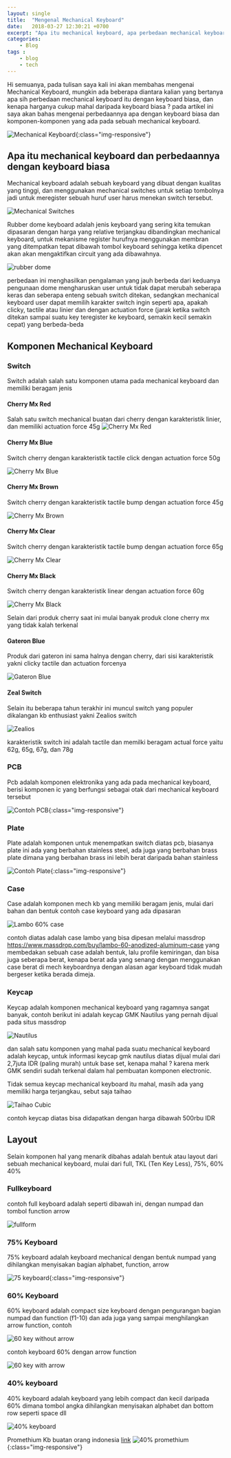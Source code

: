 ```yaml
---
layout: single
title:  "Mengenal Mechanical Keyboard"
date:   2018-03-27 12:30:21 +0700
excerpt: "Apa itu mechanical keyboard, apa perbedaan mechanical keyboard dengan keyboard biasa, apa saja komponen mechanical keyboard"
categories: 
    - Blog
tags : 
    - blog
    - tech
---
```


Hi semuanya, pada tulisan saya kali ini akan membahas mengenai Mechanical Keyboard, mungkin ada beberapa diantara kalian yang bertanya apa sih perbedaan mechanical keyboard itu dengan keyboard biasa, dan kenapa harganya cukup mahal daripada keyboard biasa ? pada artikel ini saya akan bahas mengenai perbedaannya apa dengan keyboard biasa dan komponen-komponen yang ada pada sebuah mechanical keyboard.

![Mechanical Keyboard](/assets/images/mech_kb_1.JPG){:class="img-responsive"}

## Apa itu mechanical keyboard dan perbedaannya dengan keyboard biasa
Mechanical keyboard adalah sebuah keyboard yang dibuat dengan kualitas yang tinggi, dan menggunakan mechanical switches untuk setiap tombolnya jadi untuk meregister sebuah huruf user harus menekan switch tersebut.

![Mechanical Switches](/assets/images/mechkb/blue_swich.gif)

Rubber dome keyboard adalah jenis keyboard yang sering kita temukan dipasaran dengan harga yang relative terjangkau dibandingkan mechanical keyboard, untuk mekanisme register hurufnya menggunakan membran yang ditempatkan tepat dibawah tombol keyboard sehingga ketika dipencet akan akan mengaktifkan circuit yang ada dibawahnya.

![rubber dome](https://upload.wikimedia.org/wikipedia/commons/6/6e/Membrane_keyboard.jpg)

perbedaan ini menghasilkan pengalaman yang jauh berbeda dari keduanya pengunaan dome mengharuskan user untuk tidak dapat merubah seberapa keras dan seberapa enteng sebuah switch ditekan, sedangkan mechanical keyboard user dapat memilih karakter switch ingin seperti apa, apakah clicky, tactile atau linier dan dengan actuation force (jarak ketika switch ditekan sampai suatu key teregister ke keyboard, semakin kecil semakin cepat) yang berbeda-beda

## Komponen Mechanical Keyboard

### Switch
Switch adalah salah satu komponen utama pada mechanical keyboard dan memiliki beragam jenis

#### Cherry Mx Red
Salah satu switch mechanical buatan dari cherry dengan karakteristik linier, dan memiliki actuation force 45g
![Cherry Mx Red](/assets/images/mechkb/red_switch.gif)

#### Cherry Mx Blue
Switch cherry dengan karakteristik tactile click dengan actuation force 50g

![Cherry Mx Blue](/assets/images/mechkb/blue_swich.gif)

#### Cherry Mx Brown
Switch cherry dengan karakteristik tactile bump dengan actuation force 45g

![Cherry Mx Brown](/assets/images/mechkb/brown_switch.gif)

#### Cherry Mx Clear
Switch cherry dengan karakteristik tactile bump dengan actuation force 65g

![Cherry Mx Clear](/assets/images/mechkb/silver_chmx.jpeg)

#### Cherry Mx Black
Switch cherry dengan karakteristik linear dengan actuation force 60g

![Cherry Mx Black](/assets/images/mechkb/black_switch.gif)

Selain dari produk cherry saat ini mulai banyak produk clone cherry mx yang tidak kalah terkenal

#### Gateron Blue
Produk dari gateron ini sama halnya dengan cherry, dari sisi karakteristik yakni clicky tactile dan actuation forcenya

![Gateron Blue](/assets/images/mechkb/gateron_blue.jpg)

#### Zeal Switch
Selain itu beberapa tahun terakhir ini muncul switch yang populer dikalangan kb enthusiast yakni Zealios switch

![Zealios](https://cdn.shopify.com/s/files/1/0490/7329/products/zealios2.jpeg?v=1521529075)

karakteristik switch ini adalah tactile dan memilki beragam actual force yaitu 62g, 65g, 67g, dan 78g

### PCB
Pcb adalah komponen elektronika yang ada pada mechanical keyboard, berisi komponen ic yang berfungsi sebagai otak dari mechanical keyboard tersebut

![Contoh PCB](/assets/images/pcb.png){:class="img-responsive"}

### Plate
Plate adalah komponen untuk menempatkan switch diatas pcb, biasanya plate ini ada yang berbahan stainless steel, ada juga yang berbahan brass plate dimana yang berbahan brass ini lebih berat daripada bahan stainless

![Contoh Plate](/assets/images/plate.png){:class="img-responsive"}

### Case
Case adalah komponen mech kb yang memiliki beragam jenis, mulai dari bahan dan bentuk
contoh case keyboard yang ada dipasaran

![Lambo 60% case](https://massdrop-s3.imgix.net/product-images/lambo-60-anodized-aluminum-case/MD-12607_20151110141204_2c5033c6720bfcc3.jpg?auto=format&fm=jpg&fit=crop&w=955&dpr=1)

contoh diatas adalah case lambo yang bisa dipesan melalui massdrop https://www.massdrop.com/buy/lambo-60-anodized-aluminum-case
yang membedakan sebuah case adalah bentuk, lalu profile kemiringan, dan bisa juga seberapa berat, kenapa berat ada yang senang dengan menggunakan case berat di mech keyboardnya dengan alasan agar keyboard tidak mudah bergeser ketika berada dimeja.

### Keycap
Keycap adalah komponen mechanical keyboard yang ragamnya sangat banyak, contoh berikut ini adalah keycap GMK Nautilus yang pernah dijual pada situs massdrop

![Nautilus](https://massdrop-s3.imgix.net/product-images/massdrop-x-zambumon-gmk-nautilus-custom-keycap-set/01_Base_20170710102355.png?auto=format&fm=jpg&fit=crop&w=955&dpr=1)

dan salah satu komponen yang mahal pada suatu mechanical keyboard adalah keycap, untuk informasi keycap gmk nautilus diatas dijual mulai dari 2,7juta IDR (paling murah) untuk base set, kenapa mahal ? karena merk GMK sendiri sudah terkenal dalam hal pembuatan komponen electronic.

Tidak semua keycap mechanical keyboard itu mahal, masih ada yang memiliki harga terjangkau, sebut saja taihao

![Taihao Cubic](/assets/images/mechkb/tai_hao_cubic.jpg) 

contoh keycap diatas bisa didapatkan dengan harga dibawah 500rbu IDR

## Layout
Selain komponen hal yang menarik dibahas adalah bentuk atau layout dari sebuah mechanical keyboard, mulai dari full, TKL (Ten Key Less), 75%, 60% 40% 

### Fullkeyboard
contoh full keyboard adalah seperti dibawah ini, dengan numpad dan tombol function arrow

![fullform](https://mechanicalkeyboards.com/shop/images/products/large_2114_RF1.jpg)

### 75% Keyboard
75% keyboard adalah keyboard mechanical dengan bentuk numpad yang dihilangkan menyisakan bagian alphabet, function, arrow

![75 keyboard](/assets/images/75keyboard.jpg){:class="img-responsive"}


### 60% Keyboard
60% keyboard adalah compact size keyboard dengan pengurangan bagian numpad dan function (f1-10) dan ada juga yang sampai menghilangkan arrow function, contoh

![60 key without arrow](https://massdrop-s3.imgix.net/product-images/gmk-3run-keycap-set/MD-28806_20161017113614_de56d2766d92ed2f.jpg?auto=format&fm=jpg&fit=crop&w=955&dpr=1)

contoh keyboard 60% dengan arrow function

![60 key with arrow](https://massdrop-s3.imgix.net/product-images/gh60-xd64-mechanical-keyboard-kit/363A1304%20copy_20170505114428.jpg?auto=format&fm=jpg&fit=crop&w=955&dpr=1)

### 40% keyboard
40% keyboard adalah keyboard yang lebih compact dan kecil daripada 60% dimana tombol angka dihilangkan menyisakan alphabet dan bottom row seperti space dll

![40% keyboard](https://www.extremetech.com/wp-content/uploads/2016/12/MD-26055_20160823140932_ea396a26bf42b12c.jpg)

Promethium Kb buatan orang indonesia [link](https://promethium.keyboard.id/)
![40% promethium](/assets/images/promethium_kb.jpg){:class="img-responsive"}